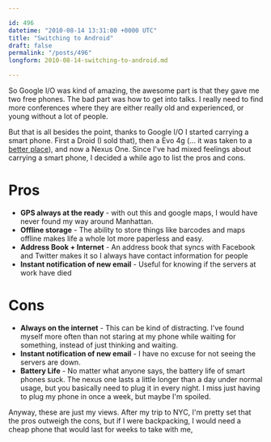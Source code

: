 ```yaml
---

id: 496
datetime: "2010-08-14 13:31:00 +0000 UTC"
title: "Switching to Android"
draft: false
permalink: "/posts/496"
longform: 2010-08-14-switching-to-android.md

---
```


So Google I/O was kind of amazing, the awesome part is that they gave me two
free phones. The bad part was how to get into talks. I really need to find more
conferences where they are either really old and experienced, or young without
a lot of people.

But that is all besides the point, thanks to Google I/O I started carrying a
smart phone. First a Droid (I sold that), then a Evo 4g (... it was taken to a
[better place][evotd]), and now a Nexus One. Since I've had mixed feelings
about carrying a smart phone, I decided a while ago to list the pros and cons.

# Pros

 * **GPS always at the ready** - with out this and google maps, I would have never found my way around Manhattan.
 * **Offline storage** - The ability to store things like barcodes and maps offline makes life a whole lot more paperless and easy.
 * **Address Book + Internet** - An address book that syncs with Facebook and Twitter makes it so I always have contact information for people
 * **Instant notification of new email** - Useful for knowing if the servers at work have died

# Cons

 * **Always on the internet** - This can be kind of distracting. I've found myself more often than not staring at my phone while waiting for something, instead of just thinking and waiting.
 * **Instant notification of new email** - I have no excuse for not seeing the servers are down.
 * **Battery Life** - No matter what anyone says, the battery life of smart phones suck. The nexus one lasts a little longer than a day under normal usage, but you basically need to plug it in every night. I miss just having to plug my phone in once a week, but maybe I'm spoiled.

Anyway, these are just my views. After my trip to NYC, I'm pretty set that the pros outweigh the cons, but if I were backpacking, I would need a cheap phone that would last for weeks to take with me,

[evotd]: http://www.ifixit.com/Teardown/HTC-Evo-4G-Teardown/2979/1


